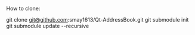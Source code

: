 How to clone:

git clone git@github.com:smay1613/Qt-AddressBook.git
git submodule init
git submodule update --recursive
